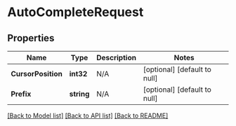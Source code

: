 # AutoCompleteRequest

## Properties
Name | Type | Description | Notes
------------ | ------------- | ------------- | -------------
**CursorPosition** | **int32** | N/A | [optional] [default to null]
**Prefix** | **string** | N/A | [optional] [default to null]

[[Back to Model list]](../README.md#documentation-for-models) [[Back to API list]](../README.md#documentation-for-api-endpoints) [[Back to README]](../README.md)


